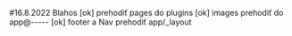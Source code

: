 #16.8.2022 Blahos
[ok] prehodiť pages do plugins 
[ok] images prehodiť do app@-----
[ok] footer a Nav prehodiť app/_layout
